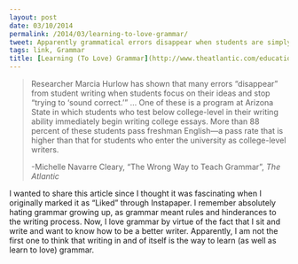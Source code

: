 ```yaml
---
layout: post
date: 03/10/2014
permalink: /2014/03/learning-to-love-grammar/
tweet: Apparently grammatical errors disappear when students are simply allowed to write.
tags: link, Grammar
title: [Learning (To Love) Grammar](http://www.theatlantic.com/education/archive/2014/02/the-wrong-way-to-teach-grammar/284014/)
---
```


<blockquote>
  <p>Researcher Marcia Hurlow has shown that many errors “disappear” from student writing when students focus on their ideas and stop “trying to ‘sound correct.’”
  &#8230;
  One of these is a program at Arizona State in which students who test below college-level in their writing ability immediately begin writing college essays. More than 88 percent of these students pass freshman English—a pass rate that is higher than that for students who enter the university as college-level writers.</p>
  
  <p>-Michelle Navarre Cleary, &#8220;The Wrong Way to Teach Grammar&#8221;, <em>The Atlantic</em></p>
</blockquote>

<p>I wanted to share this article since I thought it was fascinating when I originally marked it as &#8220;Liked&#8221; through Instapaper. I remember absolutely hating grammar growing up, as grammar meant rules and hinderances to the writing process. Now, I love grammar by virtue of the fact that I sit and write and want to know how to be a better writer. Apparently, I am not the first one to think that writing in and of itself is the way to learn (as well as learn to love) grammar.</p>